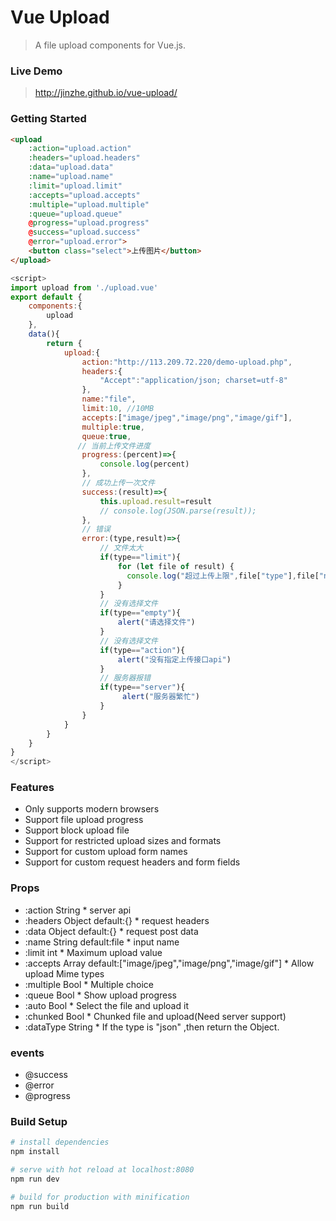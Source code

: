 # Vue Upload

> A file upload components for Vue.js.


### Live Demo
> http://jinzhe.github.io/vue-upload/

### Getting Started

``` html
<upload 
    :action="upload.action"
    :headers="upload.headers"
    :data="upload.data"
    :name="upload.name"
    :limit="upload.limit"
    :accepts="upload.accepts"
    :multiple="upload.multiple"
    :queue="upload.queue"
    @progress="upload.progress"
    @success="upload.success"
    @error="upload.error">
    <button class="select">上传图片</button>
</upload>
```

```js
<script>
import upload from './upload.vue'
export default {
    components:{
        upload
    },
    data(){
        return {
            upload:{
                action:"http://113.209.72.220/demo-upload.php",
                headers:{
                    "Accept":"application/json; charset=utf-8"
                },
                name:"file",
                limit:10, //10MB
                accepts:["image/jpeg","image/png","image/gif"],
                multiple:true,
                queue:true,
               // 当前上传文件进度
                progress:(percent)=>{
                    console.log(percent)
                },
                // 成功上传一次文件
                success:(result)=>{
                    this.upload.result=result
                    // console.log(JSON.parse(result));
                },
                // 错误
                error:(type,result)=>{
                    // 文件太大
                    if(type=="limit"){
                        for (let file of result) {
                          console.log("超过上传上限",file["type"],file["name"],(file["size"]/1024/1024).toFixed(2)+"MB")  
                        }
                    }
                    // 没有选择文件
                    if(type=="empty"){
                        alert("请选择文件")
                    }
                    // 没有选择文件
                    if(type=="action"){
                        alert("没有指定上传接口api")
                    }
                    // 服务器报错
                    if(type=="server"){
                         alert("服务器繁忙")
                    }
                }
            }
        }
    }
}
</script>
```

### Features
- Only supports modern browsers
- Support file upload progress
- Support block upload file
- Support for restricted upload sizes and formats
- Support for custom upload form names
- Support for custom request headers and form fields


### Props

- :action String * server api
- :headers Object default:{} * request headers
- :data Object default:{} * request post data
- :name String default:file *  input name
- :limit int * Maximum upload value
- :accepts Array default:["image/jpeg","image/png","image/gif"] * Allow upload Mime types
- :multiple Bool * Multiple choice
- :queue Bool * Show upload progress 
- :auto Bool * Select the file and upload it
- :chunked Bool * Chunked file and upload(Need server support)
- :dataType String * If the type is "json" ,then return the Object.

### events
- @success 
- @error
- @progress



### Build Setup

``` bash
# install dependencies
npm install

# serve with hot reload at localhost:8080
npm run dev

# build for production with minification
npm run build
```
